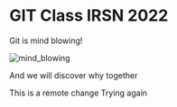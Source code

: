 # GIT Class IRSN 2022

Git is mind blowing!

![mind_blowing](https://i.pinimg.com/originals/ac/3a/72/ac3a72e7143feee63b3be8f98f2cbcb5.gif)

And we will discover why together


This is a remote change
Trying again
